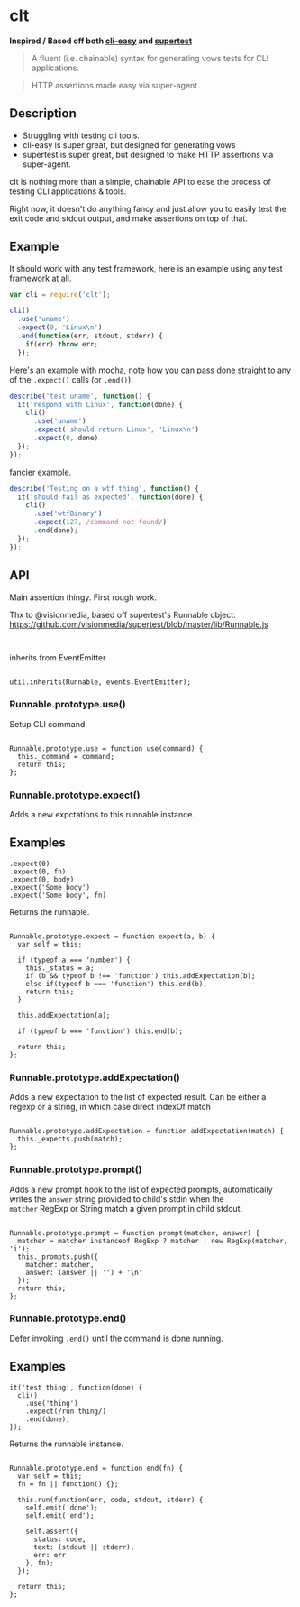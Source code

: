 clt
===

**Inspired / Based off both
[cli-easy](https://github.com/flatiron/cli-easy) and
[supertest](https://github.com/visionmedia/supertest)**

> A fluent (i.e. chainable) syntax for generating vows tests for CLI applications.

> HTTP assertions made easy via super-agent.

Description
-----------

- Struggling with testing cli tools.
- cli-easy is super great, but designed for generating vows
- supertest is super great, but designed to make HTTP assertions via
  super-agent.

clt is nothing more than a simple, chainable API to ease the process of
testing CLI applications & tools.

Right now, it doesn't do anything fancy and just allow you to easily
test the exit code and stdout output, and make assertions on top of
that.

Example
-------

It should work with any test framework, here is an example using any
test framework at all.

```js
var cli = require('clt');

cli()
  .use('uname')
  .expect(0, 'Linux\n')
  .end(function(err, stdout, stderr) {
    if(err) throw err;
  });
```

Here's an example with mocha, note how you can pass done straight to any
of the `.expect()` calls (or `.end()`):

```js
describe('test uname', function() {
  it('respond with Linux', function(done) {
    cli()
      .use('uname')
      .expect('should return Linux', 'Linux\n')
      .expect(0, done)
  });
});
```

fancier example.

```js
describe('Testing on a wtf thing', function() {
  it('should fail as expected', function(done) {
    cli()
      .use('wtfBinary')
      .expect(127, /command not found/)
      .end(done);
  });
});
```

API
---

<p>Main assertion thingy. First rough work.</p>

<p>Thx to @visionmedia, based off supertest's Runnable object:<br /><a href='https://github.com/visionmedia/supertest/blob/master/lib/Runnable.js'>https://github.com/visionmedia/supertest/blob/master/lib/Runnable.js</a></p>

<pre><code>
</code></pre>


<p>inherits from EventEmitter</p>

<pre><code>
util.inherits(Runnable, events.EventEmitter);</code></pre>


### Runnable.prototype.use()
<p>Setup CLI command.</p>

<pre><code>
Runnable.prototype.use = function use(command) {
  this._command = command;
  return this;
};</code></pre>


### Runnable.prototype.expect()
<p>Adds a new expctations to this runnable instance.</p>

<h2>Examples</h2>

<pre><code>.expect(0)
.expect(0, fn)
.expect(0, body)
.expect('Some body')
.expect('Some body', fn)
</code></pre>

<p>Returns the runnable.</p>

<pre><code>
Runnable.prototype.expect = function expect(a, b) {
  var self = this;

  if (typeof a === 'number') {
    this._status = a;
    if (b && typeof b !== 'function') this.addExpectation(b);
    else if(typeof b === 'function') this.end(b);
    return this;
  }

  this.addExpectation(a);

  if (typeof b === 'function') this.end(b);

  return this;
};</code></pre>


### Runnable.prototype.addExpectation()
<p>Adds a new expectation to the list of expected result. Can be either a<br />regexp or a string, in which case direct indexOf match</p>

<pre><code>
Runnable.prototype.addExpectation = function addExpectation(match) {
  this._expects.push(match);
};</code></pre>


### Runnable.prototype.prompt()
<p>Adds a new prompt hook to the list of expected prompts, automatically<br />writes the <code>answer</code> string provided to child's stdin when the<br /><code>matcher</code> RegExp or String match a given prompt in child stdout.</p>

<pre><code>
Runnable.prototype.prompt = function prompt(matcher, answer) {
  matcher = matcher instanceof RegExp ? matcher : new RegExp(matcher, 'i');
  this._prompts.push({
    matcher: matcher,
    answer: (answer || '') + '\n'
  });
  return this;
};</code></pre>


### Runnable.prototype.end()
<p>Defer invoking <code>.end()</code> until the command is done running.</p>

<h2>Examples</h2>

<pre><code>it('test thing', function(done) {
  cli()
    .use('thing')
    .expect(/run thing/)
    .end(done);
});
</code></pre>

<p>Returns the runnable instance.</p>

<pre><code>
Runnable.prototype.end = function end(fn) {
  var self = this;
  fn = fn || function() {};

  this.run(function(err, code, stdout, stderr) {
    self.emit('done');
    self.emit('end');

    self.assert({
      status: code,
      text: (stdout || stderr),
      err: err
    }, fn);
  });

  return this;
};</code></pre>

